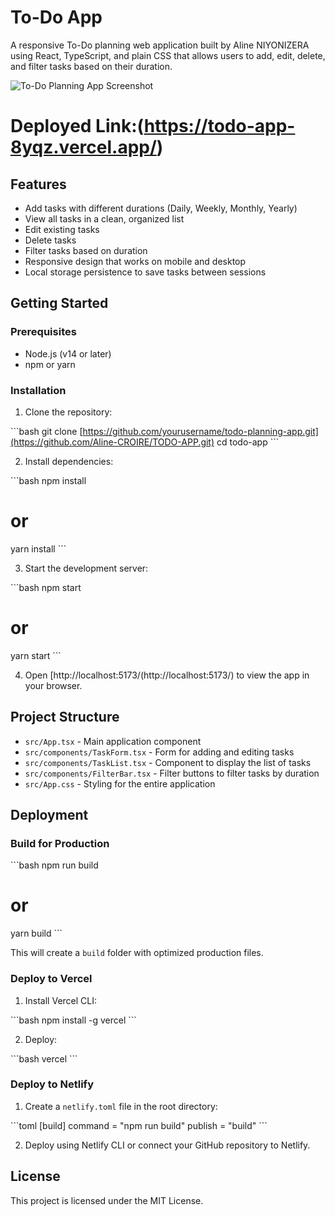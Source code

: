 # To-Do  App

A responsive To-Do planning web application built by Aline NIYONIZERA using React, TypeScript, and plain CSS that allows users to add, edit, delete, and filter tasks based on their duration.

![To-Do Planning App Screenshot](https://github.com/user-attachments/assets/0b35676e-3227-4d28-bc30-b74d4ebd19a7)

# Deployed Link:(https://todo-app-8yqz.vercel.app/)

## Features

- Add tasks with different durations (Daily, Weekly, Monthly, Yearly)
- View all tasks in a clean, organized list
- Edit existing tasks
- Delete tasks
- Filter tasks based on duration
- Responsive design that works on mobile and desktop
- Local storage persistence to save tasks between sessions

## Getting Started

### Prerequisites

- Node.js (v14 or later)
- npm or yarn

### Installation

1. Clone the repository:

\`\`\`bash
git clone [https://github.com/yourusername/todo-planning-app.git](https://github.com/Aline-CROIRE/TODO-APP.git)
cd todo-app
\`\`\`

2. Install dependencies:

\`\`\`bash
npm install
# or
yarn install
\`\`\`

3. Start the development server:

\`\`\`bash
npm start
# or
yarn start
\`\`\`

4. Open [http://localhost:5173/(http://localhost:5173/) to view the app in your browser.

## Project Structure

- `src/App.tsx` - Main application component
- `src/components/TaskForm.tsx` - Form for adding and editing tasks
- `src/components/TaskList.tsx` - Component to display the list of tasks
- `src/components/FilterBar.tsx` - Filter buttons to filter tasks by duration
- `src/App.css` - Styling for the entire application

## Deployment

### Build for Production

\`\`\`bash
npm run build
# or
yarn build
\`\`\`

This will create a `build` folder with optimized production files.

### Deploy to Vercel

1. Install Vercel CLI:

\`\`\`bash
npm install -g vercel
\`\`\`

2. Deploy:

\`\`\`bash
vercel
\`\`\`

### Deploy to Netlify

1. Create a `netlify.toml` file in the root directory:

\`\`\`toml
[build]
  command = "npm run build"
  publish = "build"
\`\`\`

2. Deploy using Netlify CLI or connect your GitHub repository to Netlify.

## License

This project is licensed under the MIT License.
